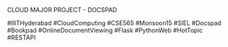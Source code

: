 CLOUD MAJOR PROJECT - DOCSPAD

#IIITHyderabad #CloudComputing #CSE565 #Monsoon15 #SIEL #Docspad #Bookpad #OnlineDocumentViewing #Flask #PythonWeb #HotTopic #RESTAPI
